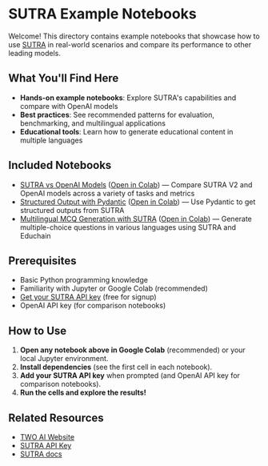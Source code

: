 # SUTRA Example Notebooks

Welcome! This directory contains example notebooks that showcase how to use [SUTRA](https://www.two.ai/sutra) in real-world scenarios and compare its performance to other leading models.

## What You'll Find Here

- **Hands-on example notebooks**: Explore SUTRA's capabilities and compare with OpenAI models
- **Best practices**: See recommended patterns for evaluation, benchmarking, and multilingual applications
- **Educational tools**: Learn how to generate educational content in multiple languages

## Included Notebooks

- [SUTRA vs OpenAI Models](sutra_vs_openai_models.ipynb) ([Open in Colab](https://colab.research.google.com/drive/175pEoGuZX_6s2lxzXiiT4lYS76QIdg-k?usp=sharing)) — Compare SUTRA V2 and OpenAI models across a variety of tasks and metrics
- [Structured Output with Pydantic](structured_output_with_pydantic.ipynb) ([Open in Colab](https://colab.research.google.com/github/Shubhwithai/sutra-cookbook/blob/main/examples/structured_output_with_pydantic.ipynb)) — Use Pydantic to get structured outputs from SUTRA
- [Multilingual MCQ Generation with SUTRA](multilingual_mcq_generation_with_sutra.ipynb) ([Open in Colab](https://colab.research.google.com/drive/18POcDv67qN0_CJo-_BPr6VE-r5RlXUYC?usp=sharing)) — Generate multiple-choice questions in various languages using SUTRA and Educhain

## Prerequisites

- Basic Python programming knowledge
- Familiarity with Jupyter or Google Colab (recommended)
- [Get your SUTRA API key](https://www.two.ai/sutra/api) (free for signup)
- OpenAI API key (for comparison notebooks)

## How to Use

1. **Open any notebook above in Google Colab** (recommended) or your local Jupyter environment.
2. **Install dependencies** (see the first cell in each notebook).
3. **Add your SUTRA API key** when prompted (and OpenAI API key for comparison notebooks).
4. **Run the cells and explore the results!**


## Related Resources

- [TWO AI Website](https://www.two.ai/sutra)
- [SUTRA API Key](https://developer.two.ai/)
- [SUTRA docs](https://docs.two.ai)